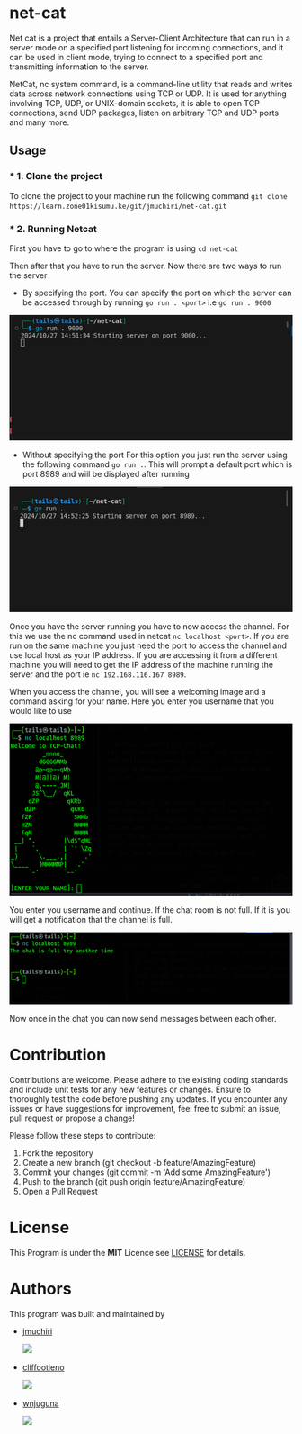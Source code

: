 # net-cat

Net cat is a project that entails a Server-Client Architecture that can run in a server mode on a specified port listening for incoming connections, and it can be used in client mode, trying to connect to a specified port and transmitting information to the server.

NetCat, nc system command, is a command-line utility that reads and writes data across network connections using TCP or UDP. It is used for anything involving TCP, UDP, or UNIX-domain sockets, it is able to open TCP connections, send UDP packages, listen on arbitrary TCP and UDP ports and many more.

## Usage

### * 1. Clone the project
To clone the project to your machine run the following command
`git clone https://learn.zone01kisumu.ke/git/jmuchiri/net-cat.git`

### * 2. Running Netcat
First you have to go to where the program is using `cd net-cat`

Then after that you have to run the server. Now there are two ways to run the server

* By specifying the port.
You can specify the port on which the server can be accessed through by running `go run . <port>` i.e `go run . 9000`

![Alt text](images/specified_port.png)

* Without specifying the port
For this option you just run the server using the following command `go run .`. This will prompt a default port which is port 8989 and wiil be displayed after running

![Alt text](images/no_port.png)

Once you have the server running you have to now access the channel. For this we use the nc command used in netcat `nc localhost <port>`. If you are run on the same machine you just need the port to access the channel and use local host as your IP address.
If you are accessing it from a different machine you will need to get the IP address of the machine running the server and the port ie
`nc 192.168.116.167 8989`.


When you access the channel, you will see a welcoming image and a command asking for your name. Here you enter you username that you would like to use 

![Alt text](<images/nc .png>)


You enter you username and continue. If the chat room is not full. If it is you will get a notification that the channel is full.

![Alt text](images/fullChat.png)

Now once in the chat you can now send messages between each other.

# Contribution

Contributions are welcome. Please adhere to the existing coding standards and include unit tests for any new features or changes. Ensure to thoroughly test the code before pushing any updates.
If you encounter any issues or have suggestions for improvement, feel free to submit an issue, pull request or propose a change!

Please follow these steps to contribute:

1.  Fork the repository
2.  Create a new branch (git checkout -b feature/AmazingFeature)
3.  Commit your changes (git commit -m 'Add some AmazingFeature')
4.  Push to the branch (git push origin feature/AmazingFeature)
5.  Open a Pull Request

# License

This Program is under the **MIT** Licence see [LICENSE](LICENSE) for details.

# Authors

This program was built and maintained by

- [jmuchiri](https://learn.zone01kisumu.ke/git/jmuchiri)

  <img src="https://learn.zone01kisumu.ke/git/avatars/80ba9a3df8716400b147c98e67795c9d?size=870" width="200">

- [cliffootieno](https://learn.zone01kisumu.ke/git/cliffootieno)

  <img src="https://learn.zone01kisumu.ke/git/avatars/7c3793c3fac1a5908d1646d153555890?size=870" width="200">


* [wnjuguna](https://learn.zone01kisumu.ke/git/wnjuguna)

  <img src="https://learn.zone01kisumu.ke/git/avatars/c9b7b96426b4781d5a16fef462551fb5?size=870" width="200">


